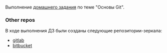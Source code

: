 Выполнение [домашнего задания](https://github.com/netology-code/sysadm-homeworks/blob/devsys10/02-git-02-base/README.md) по теме "Основы Git".

### Other repos

В ходе выполнения ДЗ были созданы следующие репозитории-зеркала:
- [gitlab](https://gitlab.com/Dannecron/netology-devops)
- [bitbucket](https://bitbucket.org/dannecron/netology-devops/src/main/)
